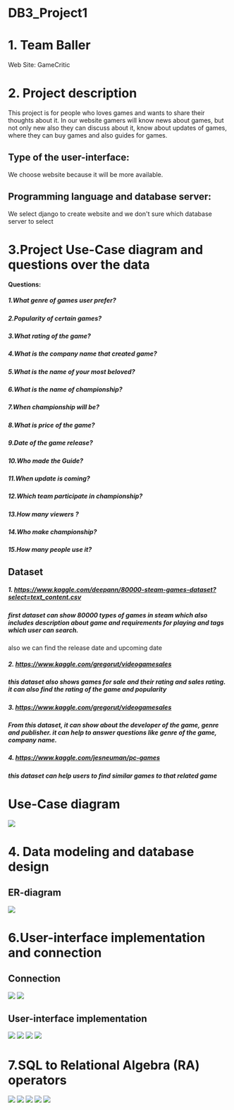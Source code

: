 # DB3_Project1
# 1. Team Baller
Web Site: GameCritic
# 2. Project description
  This project is for people who loves games and wants to share their thoughts about it. In our website gamers will know news about games, but not only new also they can discuss
  about it, know about updates of games, where they can buy games and also guides for games.
## Type of the user-interface:
  We choose website because it will be more available.
## Programming language and database server:
  We select django to create website and we don't sure which database server to select
# 3.Project Use-Case diagram and questions over the data
**Questions:**
##### 1.What genre of games user prefer?
##### 2.Popularity of certain games?
##### 3.What rating of the game?
##### 4.What is the company name that created game?
##### 5.What is the name of your most beloved?
##### 6.What is the name of championship?
##### 7.When championship will be?
##### 8.What is price of the game?
##### 9.Date of the game release?
##### 10.Who made the Guide?
##### 11.When update is coming?
##### 12.Which team participate in championship?
##### 13.How many viewers ?
##### 14.Who make championship?
##### 15.How many people use it?

Dataset
-----------------------------------
##### 1. https://www.kaggle.com/deepann/80000-steam-games-dataset?select=text_content.csv
##### first dataset can show 80000 types of games in steam which also includes description about game and requirements for playing and tags which user can search.
also we can find the release date and upcoming date
##### 2. https://www.kaggle.com/gregorut/videogamesales
##### this dataset also shows games for sale and their rating and sales rating. it can also find the rating of the game and popularity
##### 3. https://www.kaggle.com/gregorut/videogamesales
##### From this dataset, it can show about the developer of the game, genre and publisher. it can help to answer questions like genre of the game, company name.
##### 4. https://www.kaggle.com/jesneuman/pc-games
##### this dataset can help users to find similar games to that related game


# Use-Case diagram
<img src="Baller-UseCase-UML.png">

# 4. Data modeling and database design
## ER-diagram
<img src="Baller-ER.png">

# 6.User-interface implementation and connection

## Connection
<img src="Capture.PNG">
<img src="Capture2.PNG">

## User-interface implementation

<img src="UI_register.PNG">
<img src="UI_login.PNG">
<img src="UI1_Game_Critic.PNG">
<img src="UI_about_us.PNG">


# 7.SQL to Relational Algebra (RA) operators

<img src="Algebraic1.jpg">
<img src="Algebraic2.jpg">
<img src="Algebraic3.jpg">
<img src="Algebraic4.jpg">
<img src="Algebraic5.jpg">
